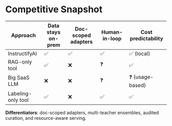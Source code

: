 # Competitive Snapshot

| Approach           | Data stays on-prem | Doc-scoped adapters | Human-in-loop | Cost predictability |
| ------------------ | ------------------ | ------------------- | ------------- | ------------------- |
| InstructifyAI      | ✅                  | ✅                   | ✅             | ✅ (local)           |
| RAG-only tool      | ✅                  | ❌                   | ❓             | ✅                   |
| Big SaaS LLM       | ❌                  | ❌                   | ❓             | ❓ (usage-based)     |
| Labeling-only tool | ✅                  | ❌                   | ✅             | ✅                   |

**Differentiators**: doc-scoped adapters, multi-teacher ensembles, audited curation, and resource-aware serving.
